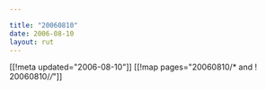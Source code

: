 ```yaml
---

title: "20060810"
date: 2006-08-10
layout: rut
---
```


[[!meta updated="2006-08-10"]]
[[!map pages="20060810/* and ! 20060810/*/*"]]
